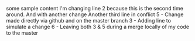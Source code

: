 some sample content
I'm changing line 2 because this is the second time around. And with another change
Another third line in conflict
5 - Change made directly via github and on the master branch
3 - Adding line to simulate a change
6 - Leaving both 3 & 5 during a merge locally of my code to the master
